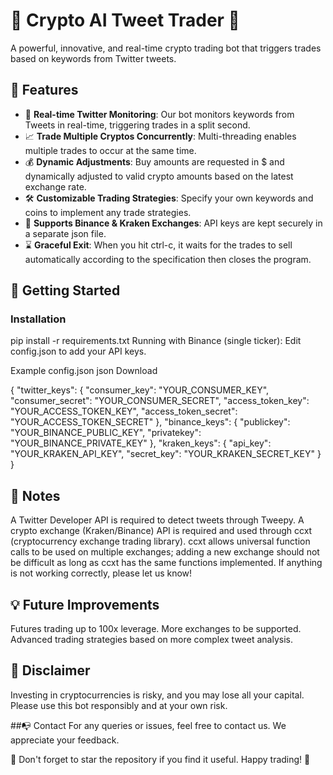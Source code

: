 # 🚀 Crypto AI Tweet Trader 🚀

A powerful, innovative, and real-time crypto trading bot that triggers trades based on keywords from Twitter tweets.

## 🎯 Features

- 📱 **Real-time Twitter Monitoring**: Our bot monitors keywords from Tweets in real-time, triggering trades in a split second.
- 📈 **Trade Multiple Cryptos Concurrently**: Multi-threading enables multiple trades to occur at the same time.
- 💰 **Dynamic Adjustments**: Buy amounts are requested in $ and dynamically adjusted to valid crypto amounts based on the latest exchange rate.
- 🛠️ **Customizable Trading Strategies**: Specify your own keywords and coins to implement any trade strategies.
- 💼 **Supports Binance & Kraken Exchanges**: API keys are kept securely in a separate json file.
- ⌛ **Graceful Exit**: When you hit ctrl-c, it waits for the trades to sell automatically according to the specification then closes the program.

## 🚀 Getting Started

### Installation


pip install -r requirements.txt
Running with Binance (single ticker):
Edit config.json to add your API keys.

Example config.json
json
Download

{
    "twitter_keys": {
        "consumer_key": "YOUR_CONSUMER_KEY",
        "consumer_secret": "YOUR_CONSUMER_SECRET",
        "access_token_key": "YOUR_ACCESS_TOKEN_KEY",
        "access_token_secret": "YOUR_ACCESS_TOKEN_SECRET"
    },
    "binance_keys": {
        "publickey": "YOUR_BINANCE_PUBLIC_KEY",
        "privatekey": "YOUR_BINANCE_PRIVATE_KEY"
    },
    "kraken_keys": {
        "api_key": "YOUR_KRAKEN_API_KEY",
        "secret_key": "YOUR_KRAKEN_SECRET_KEY"
    }
}


## 📝 Notes
A Twitter Developer API is required to detect tweets through Tweepy.
A crypto exchange (Kraken/Binance) API is required and used through ccxt (cryptocurrency exchange trading library).
ccxt allows universal function calls to be used on multiple exchanges; adding a new exchange should not be difficult as long as ccxt has the same functions implemented.
If anything is not working correctly, please let us know!


## 💡 Future Improvements
Futures trading up to 100x leverage.
More exchanges to be supported.
Advanced trading strategies based on more complex tweet analysis.

## 🚩 Disclaimer
Investing in cryptocurrencies is risky, and you may lose all your capital. Please use this bot responsibly and at your own risk.

##📭 Contact
For any queries or issues, feel free to contact us. We appreciate your feedback.

🌟 Don't forget to star the repository if you find it useful. Happy trading! 🌟
